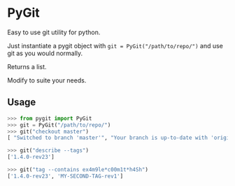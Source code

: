 # PyGit
Easy to use git utility for python.

Just instantiate a pygit object with ```git = PyGit("/path/to/repo/")``` and use git as you would normally.

Returns a list.

Modify to suite your needs.

## Usage

```python
>>> from pygit import PyGit
>>> git = PyGit("/path/to/repo/")
>>> git("checkout master")
[ "Switched to branch 'master'", "Your branch is up-to-date with 'origin/master'."]

>>> git("describe --tags")
['1.4.0-rev23']

>>> git("tag --contains ex4m9le*c00m1t*h4Sh")
['1.4.0-rev23', 'MY-SECOND-TAG-rev1']
